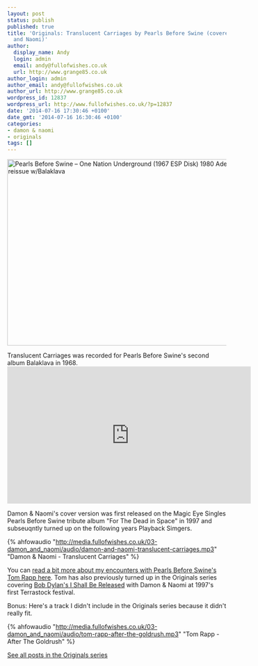 ```yaml
---
layout: post
status: publish
published: true
title: 'Originals: Translucent Carriages by Pearls Before Swine (covered by Damon
  and Naomi)'
author:
  display_name: Andy
  login: admin
  email: andy@fullofwishes.co.uk
  url: http://www.grange85.co.uk
author_login: admin
author_email: andy@fullofwishes.co.uk
author_url: http://www.grange85.co.uk
wordpress_id: 12837
wordpress_url: http://www.fullofwishes.co.uk/?p=12837
date: '2014-07-16 17:30:46 +0100'
date_gmt: '2014-07-16 16:30:46 +0100'
categories:
- damon & naomi
- originals
tags: []
---
```

<p><a href="https://www.flickr.com/photos/24205602@N02/7040372853" title="Pearls Before Swine – One Nation Underground (1967 ESP Disk) 1980 Adelphi Records reissue w/Balaklava by Greg(ory), on Flickr"><img class="aligncenter" src="https://farm8.staticflickr.com/7088/7040372853_ca59c39aa4_z.jpg" width="640" height="428" alt="Pearls Before Swine – One Nation Underground (1967 ESP Disk) 1980 Adelphi Records reissue w/Balaklava"></a></p>
<p>Translucent Carriages was recorded for Pearls Before Swine's second album Balaklava in 1968.<br />
<iframe width="560" height="315" src="https://www.youtube.com/embed/EWfN9R3zyx8" frameborder="0" allowfullscreen></iframe>
<p>Damon & Naomi's cover version was first released on the Magic Eye Singles Pearls Before Swine tribute album "For The Dead in Space" in 1997 and subseuqntly turned up on the following years Playback Simgers.</p>

{% ahfowaudio "http://media.fullofwishes.co.uk/03-damon_and_naomi/audio/damon-and-naomi-translucent-carriages.mp3" "Damon & Naomi - Translucent Carriages" %}

<p>You can <a href="/2012/03/audio-happy-65th-birthday-tom-rapp/" title="Audio: Happy 65th birthday Tom Rapp">read a bit more about my encounters with Pearls Before Swine's Tom Rapp here</a>. Tom has also previously turned up in the Originals series covering <a href="/2013/09/originals-i-shall-be-released-by-the-band-covered-by-damon-naomi-with-tom-rapp/" title="Originals: I Shall Be Released by The Band (covered by Damon & Naomi with Tom Rapp)">Bob Dylan's I Shall Be Released</a> with Damon & Naomi at 1997's first Terrastock festival.</p>
<p>Bonus: Here's a track I didn't include in the Originals series because it didn't really fit.</p>

{% ahfowaudio "http://media.fullofwishes.co.uk/03-damon_and_naomi/audio/tom-rapp-after-the-goldrush.mp3" "Tom Rapp - After The Goldrush" %}

<p><a href="/category/originals/" title="List: Originals">See all posts in the Originals series</a></p>
